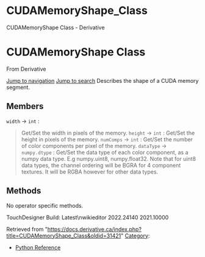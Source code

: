 

# CUDAMemoryShape_Class

CUDAMemoryShape Class - Derivative




# CUDAMemoryShape Class
From Derivative

[Jump to navigation](#mw-head)
[Jump to search](#searchInput)
Describes the shape of a CUDA memory segment.
  

## Members
`width` → `int` :
> Get/Set the width in pixels of the memory.
`height` → `int` :
> Get/Set the height in pixels of the memory.
`numComps` → `int` :
> Get/Set the number of color components per pixel of the memory.
`dataType` → `numpy.dtype` :
> Get/Set the data type of each color component, as a numpy data type. E.g numpy.uint8, numpy.float32. Note that for uint8 data types, the channel ordering will be BGRA for 4 component textures. It will be RGBA however for other data types.
## Methods
No operator specific methods.
  
TouchDesigner Build: 
Latest\nwikieditor
2022.24140
2021.10000

Retrieved from "<https://docs.derivative.ca/index.php?title=CUDAMemoryShape_Class&oldid=31421>"
[Category](Special_Categories.html "Special:Categories"):
* [Python Reference](Category_Python_Reference.html "Category:Python Reference")
